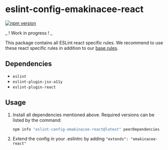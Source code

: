 # eslint-config-emakinacee-react

[![npm version](https://badge.fury.io/js/eslint-config-emakinacee-react.svg)](http://badge.fury.io/js/eslint-config-emakinacee-react)

_ ! Work in progress ! _

This package contains all ESLint react specific rules.
We recommend to use these react specific rules in addition to our [base rules]().

## Dependencies
+ `eslint`
+ `eslint-plugin-jsx-a11y`
+ `eslint-plugin-react`

## Usage
1. Install all dependencies mentioned above. Required versions can be listed by the command:
    ```sh
    npm info "eslint-config-emakinacee-react@latest" peerDependencies
    ```

2. Extend the config in your .eslintrc by adding `"extends": "emakinacee-react"`
